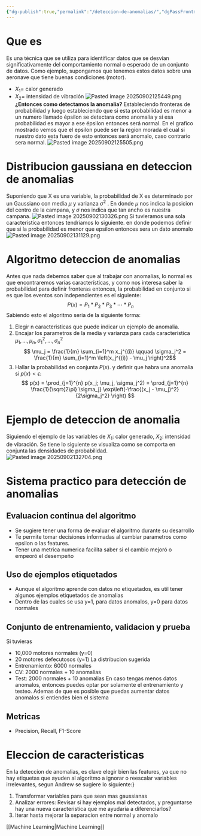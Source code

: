```yaml
---
{"dg-publish":true,"permalink":"/deteccion-de-anomalias/","dgPassFrontmatter":true}
---
```



# Que es
Es una técnica que se utiliza para identificar datos que se desvían significativamente del comportamiento normal o esperado de un conjunto de datos.
Como ejemplo, supongamos que tenemos estos datos sobre una aeronave que tiene buenas condiciones (motor).
- $X_1$= calor generado
- $X_2$= intensidad de vibración
![Pasted image 20250902125449.png](/img/user/attachments/Pasted%20image%2020250902125449.png)
**¿Entonces como detectamos la anomalia?**
Estableciendo fronteras de probabilidad y luego estableciendo que si esta probabilidad es menor a un numero llamado épsilon se detectara como anomalía y si esa probabilidad es mayor a ese épsilon entonces será normal.
En el grafico mostrado vemos que el epsilon puede ser la region morada el cual si nuestro dato esta fuero de esto entonces será anomalo, caso contrario sera normal.
![Pasted image 20250902125505.png](/img/user/attachments/Pasted%20image%2020250902125505.png)
# Distribucion gaussiana en deteccion de anomalias
Suponiendo que X es una variable, la probabilidad de X es determinado por un Gaussiano con media $\mu$ y varianza $\sigma^2$ . En donde $\mu$ nos indica la posicion del centro de la campana, y $\sigma$ nos indica que tan ancho es nuestra campana.
![Pasted image 20250902130326.png](/img/user/attachments/Pasted%20image%2020250902130326.png)
Si tuvieramos una sola caracteristica entonces tendriamos lo siguiente. en donde podemos definir que si la probabilidad es menor que epsilon entonces sera un dato anomalo
![Pasted image 20250902131129.png](/img/user/attachments/Pasted%20image%2020250902131129.png)
# Algoritmo deteccion de anomalias
Antes que nada debemos saber que al trabajar con anomalias, lo normal es que encontraremos varias características, y como nos interesa saber la probabilidad para definir fronteras entonces, la probabilidad en conjunto si es que los eventos son independientes es el siguiente:
$$P(x)=P_1*P_2*P_3*\cdots*P_n$$
Sabiendo esto el algoritmo seria de la siguiente forma:
1. Elegir n caracteristicas que puede indicar un ejemplo de anomalia.
2. Encajar los parametros de la media y varianza para cada caracteristica $\mu_1, \ldots, \mu_n, \sigma_1^2, \ldots, \sigma_n^2$ 
		$$ \mu_j = \frac{1}{m} \sum_{i=1}^m x_j^{(i)} \qquad
\sigma_j^2 = \frac{1}{m} \sum_{i=1}^m \left(x_j^{(i)} - \mu_j \right)^2$$
3. Hallar la probabilidad en conjunta $P(x)$. y definir que habra una anomalia si $p(x)<\epsilon$:
$$
p(x) = \prod_{j=1}^{n} p(x_j; \mu_j, \sigma_j^2) = \prod_{j=1}^{n} \frac{1}{\sqrt{2\pi} \sigma_j} \exp\left(-\frac{(x_j - \mu_j)^2}{2\sigma_j^2} \right)
$$
# Ejemplo de deteccion de anomalia
Siguiendo el ejemplo de las variables de $X_1$: calor generado, $X_2$: intensidad de vibración. Se tiene lo siguiente se visualiza como se comporta en conjunta las densidades de probabilidad.
![Pasted image 20250902132704.png](/img/user/attachments/Pasted%20image%2020250902132704.png)
# Sistema practico para detección de anomalias
## Evaluacion continua del algoritmo
- Se sugiere tener una forma de evaluar el algoritmo durante su desarrollo
- Te permite tomar decisiones informadas al cambiar parametros como epsilon o las features.
- Tener una metrica numerica facilita saber si el cambio mejoró o empeoró el desempeño
## Uso de ejemplos etiquetados
- Aunque el algoritmo aprende con datos no etiquetados, es util tener algunos ejemplos etiquetados de anomalias
- Dentro de las cuales se usa y=1, para datos anomalos, y=0 para datos normales
## Conjunto de entrenamiento, validacion y prueba
Si tuvieras 
- 10,000 motores normales (y=0)
- 20 motores defecutosos (y=1)
La distribucion sugerida
- Entrenamiento: 6000 normales
- CV: 2000 normales + 10 anomalias
- Test: 2000 normales + 10 anomalias
En caso tengas menos datos anomalos, entonces puedes optar por solamente el entrenamiento y testeo. Ademas de que es posible que puedas aumentar datos anomalos si entiendes bien el sistema
## Metricas
- Precision, Recall, F1-Score
# Eleccion de caracteristicas
En la deteccion de anomalias, es clave elegir bien las features, ya que no hay etiquetas que ayuden al algoritmo a ignorar o reescalar variables irrelevantes, segun Andrew se sugiere lo siguiente:}
1. Transformar variables para que sean mas gaussianas
2. Analizar errores: Revisar si hay ejemplos mal detectados, y preguntarse hay una nueva caracteristica que me ayudaria a diferenciarlos?
3. Iterar hasta mejorar la separacion entre normal y anomalo

[[Machine Learning\|Machine Learning]]
